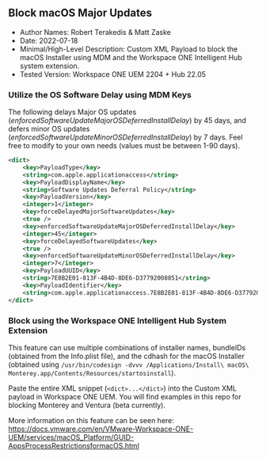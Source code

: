 ## Block macOS Major Updates

* Author Names:  Robert Terakedis & Matt Zaske
* Date:  2022-07-18
* Minimal/High-Level Description:    Custom XML Payload to block the macOS Installer using MDM and the Workspace ONE Intelligent Hub system extension. 
* Tested Version:   Workspace ONE UEM 2204 + Hub 22.05


### Utilize the OS Software Delay using MDM Keys

The following delays Major OS updates (*enforcedSoftwareUpdateMajorOSDeferredInstallDelay*) by 45 days, and defers minor OS updates (*enforcedSoftwareUpdateMinorOSDeferredInstallDelay*) by 7 days.  Feel free to modify to your own needs (values must be between 1-90 days).

```XML
<dict>
    <key>PayloadType</key>
    <string>com.apple.applicationaccess</string>
    <key>PayloadDisplayName</key>
    <string>Software Updates Deferral Policy</string>
    <key>PayloadVersion</key>
    <integer>1</integer>
    <key>forceDelayedMajorSoftwareUpdates</key>
    <true />
    <key>enforcedSoftwareUpdateMajorOSDeferredInstallDelay</key>
    <integer>45</integer>
    <key>forceDelayedSoftwareUpdates</key>
    <true />
    <key>enforcedSoftwareUpdateMinorOSDeferredInstallDelay</key>
    <integer>7</integer>
    <key>PayloadUUID</key>
    <string>7E8B2E01-813F-4B4D-8DE6-D37792008851</string>
    <key>PayloadIdentifier</key>
    <string>com.apple.applicationaccess.7E8B2E01-813F-4B4D-8DE6-D37792008851</string>
</dict>
```

### Block using the Workspace ONE Intelligent Hub System Extension

This feature can use multiple combinations of installer names, bundleIDs (obtained from the Info.plist file), and the cdhash for the macOS Installer (obtained using `/usr/bin/codesign -dvvv /Applications/Install\ macOS\ Monterey.app/Contents/Resources/startosinstall`).

Paste the entire XML snippet (`<dict>...</dict>`) into the Custom XML payload in Workspace ONE UEM. You will find examples in this repo for blocking Monterey and Ventura (beta currently). 

More information on this feature can be seen here: https://docs.vmware.com/en/VMware-Workspace-ONE-UEM/services/macOS_Platform/GUID-AppsProcessRestrictionsformacOS.html
